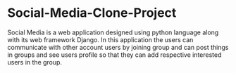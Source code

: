 # Social-Media-Clone-Project
Social Media is a web application designed using python language along with its web framework Django. In this application the users can communicate with other account users by joining group and can post things in groups and see users profile so that they can add respective interested users in the group.
